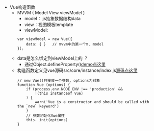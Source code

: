 * Vue构造函数
    * MVVM ( Model View viewModel )
        * model： js抽象数据结构data
        * view：视图模板template
        * viewModel: 
        ```
        var viewModel = new Vue({
            data: { }   // mvvm中的第一个m, model
        });
        ```
    * data是怎么绑定到viewModel上的 ？
    	* 通过Object.defineProperty()[demo点这里](https://github.com/baoendemao/study-vue-source-code/tree/master/demos/use-vue/bind-data.js) 
    * 构造函数定义见vue源码src/core/instance/index.js[源码点这里](https://github.com/vuejs/vue/blob/dev/src/core/instance/index.js)
	    ```
	    // new Vue()只接收一个参数, options为对象
	    function Vue (options) {
	        if (process.env.NODE_ENV !== 'production' &&
	            !(this instanceof Vue)
	        ) {
	            warn('Vue is a constructor and should be called with the `new` keyword')
	        }
	        // 参数初始化Vue属性
	        this._init(options)
	    }
    	```
